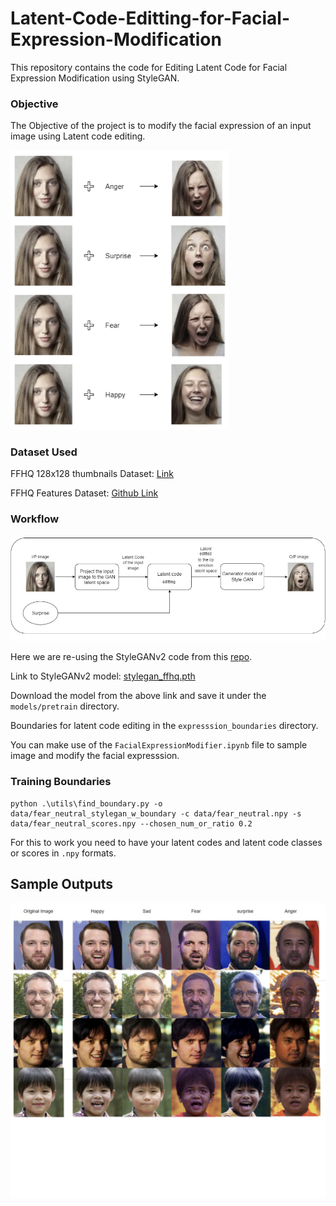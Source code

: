 # Latent-Code-Editting-for-Facial-Expression-Modification

This repository contains the code for Editing Latent Code for Facial Expression Modification using StyleGAN.

### Objective

The Objective of the project is to modify the facial expression of an input image using Latent code editing.

<img src="https://github.com/charan250498/Latent-Code-Editting-for-Facial-Expression-Modification/blob/main/img/inputoutput.png" width="350">

### Dataset Used

FFHQ 128x128 thumbnails Dataset: [Link](https://drive.google.com/drive/folders/1tg-Ur7d4vk1T8Bn0pPpUSQPxlPGBlGfv)

FFHQ Features Dataset: [Github Link](https://github.com/DCGM/ffhq-features-dataset)

### Workflow

<img src="https://github.com/charan250498/Latent-Code-Editting-for-Facial-Expression-Modification/blob/main/img/workflow.jpg">

Here we are re-using the StyleGANv2 code from this [repo](https://github.com/NVlabs/stylegan2-ada-pytorch).

Link to StyleGANv2 model: [stylegan_ffhq.pth](https://drive.google.com/file/d/1H1QscKLyMuy3IxPypaMe-8HJf1A3Hat_/view?usp=sharing)

Download the model from the above link and save it under the ```models/pretrain``` directory.

Boundaries for latent code editing in the ```expresssion_boundaries``` directory.

You can make use of the ```FacialExpressionModifier.ipynb``` file to sample image and modify the facial expresssion.

### Training Boundaries

```
python .\utils\find_boundary.py -o data/fear_neutral_stylegan_w_boundary -c data/fear_neutral.npy -s data/fear_neutral_scores.npy --chosen_num_or_ratio 0.2
```

For this to work you need to have your latent codes and latent code classes or scores in ```.npy``` formats.

## Sample Outputs

<img src="https://github.com/charan250498/Latent-Code-Editting-for-Facial-Expression-Modification/blob/main/img/output.png" width="750">
